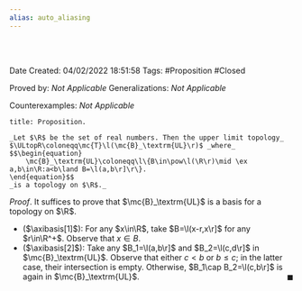```yaml
---
alias: auto_aliasing
---
```


<br />
<br />

Date Created: 04/02/2022 18:51:58
Tags: #Proposition #Closed 

Proved by: _Not Applicable_
Generalizations: _Not Applicable_

Counterexamples: _Not Applicable_

``` ad-Proposition
title: Proposition.

_Let $\R$ be the set of real numbers. Then the upper limit topology_ $\ULtopR\coloneqq\mc{T}\l(\mc{B}_\textrm{UL}\r)$ _where_
$$\begin{equation}
    \mc{B}_\textrm{UL}\coloneqq\l\{B\in\pow\l(\R\r)\mid \ex a,b\in\R:a<b\land B=\l(a,b\r]\r\}.
\end{equation}$$
_is a topology on $\R$._

```

_Proof_. It suffices to prove that $\mc{B}_\textrm{UL}$ is a basis for a topology on $\R$.
* ($\axibasis[1]$): For any $x\in\R$, take $B=\l(x-r,x\r]$ for any $r\in\R^+$. Observe that $x\in B$.
* ($\axibasis[2]$): Take any $B_1=\l(a,b\r]$ and $B_2=\l(c,d\r]$ in $\mc{B}_\textrm{UL}$. Observe that either $c<b$ or $b\leq c$; in the latter case, their intersection is empty. Otherwise, $B_1\cap B_2=\l(c,b\r]$ is again in $\mc{B}_\textrm{UL}$.<span style="float:right;">$\blacksquare$</span>
